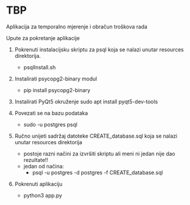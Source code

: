 # TBP
Aplikacija za temporalno mjerenje i obračun troškova rada

Upute za pokretanje aplikacije

1. Pokrenuti instalacijsku skriptu za psql koja se nalazi unutar resources direktorija.
    - psqlInstall.sh

2. Instalirati psycopg2-binary modul
    - pip install psycopg2-binary

3. Instalirati PyQt5 okruženje
    sudo apt install pyqt5-dev-tools

4. Povezati se na bazu podataka
    - sudo -u postgres psql

5. Ručno unijeti sadržaj datoteke CREATE_database.sql koja se nalazi unutar resources direktorija
    - postoje razni načini za izvršiti skriptu ali meni ni jedan nije dao rezultate!!
    - jedan od načina:
        - psql -u postgres -d postgres -f CREATE_database.sql

6. Pokrenuti aplikaciju
    - python3 app.py